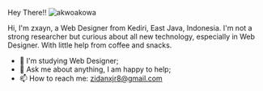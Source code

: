 Hey There!!      ![akwoakowa](https://user-images.githubusercontent.com/91713123/141046346-bdabf9cc-44a4-49ff-8758-aa0794d32e8a.gif)

Hi, I'm zxayn, a Web Designer from Kediri, East Java, Indonesia. I'm not a strong researcher but curious about all new technology, especially in Web Designer. With little help from coffee and snacks.

- 🌱 I'm studying Web Designer;
- 💬 Ask me about anything, I am happy to help;
- 📫 How to reach me: zidanxjr8@gmail.com 
